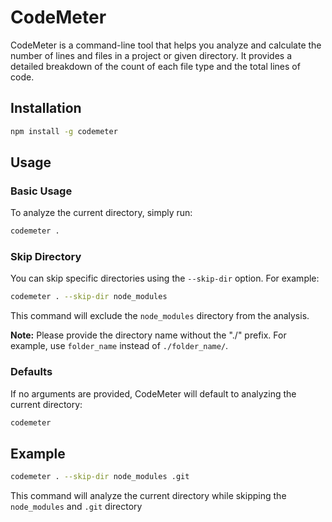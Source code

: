 
# CodeMeter

CodeMeter is a command-line tool that helps you analyze and calculate the number of lines and files in a project or given directory. It provides a detailed breakdown of the count of each file type and the total lines of code.

## Installation

```bash
npm install -g codemeter
```

## Usage

### Basic Usage

To analyze the current directory, simply run:

```bash
codemeter .
```

### Skip Directory

You can skip specific directories using the `--skip-dir` option. For example:

```bash
codemeter . --skip-dir node_modules
```

This command will exclude the `node_modules` directory from the analysis.

**Note:** Please provide the directory name without the "./" prefix. For example, use `folder_name` instead of `./folder_name/`.

### Defaults

If no arguments are provided, CodeMeter will default to analyzing the current directory:

```bash
codemeter
```

## Example

```bash
codemeter . --skip-dir node_modules .git
```

This command will analyze the current directory while skipping the `node_modules` and `.git` directory
